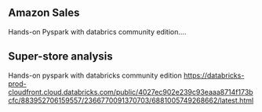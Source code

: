 ## Amazon Sales 
Hands-on Pyspark with databrics community edition....

## Super-store analysis
Hands-on pyspark with databricks community edition
https://databricks-prod-cloudfront.cloud.databricks.com/public/4027ec902e239c93eaaa8714f173bcfc/883952706159557/2366770091370703/6881005749268662/latest.html
